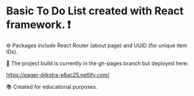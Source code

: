 # Basic To Do List created with React framework. :exclamation:

:gear: Packages include React Router (about page) and UUID (for unique item IDs).

:rocket: The project build is currently in the gh-pages branch but deployed here:

https://eager-dijkstra-e8ac25.netlify.com/

:books: Created for educational purposes.
